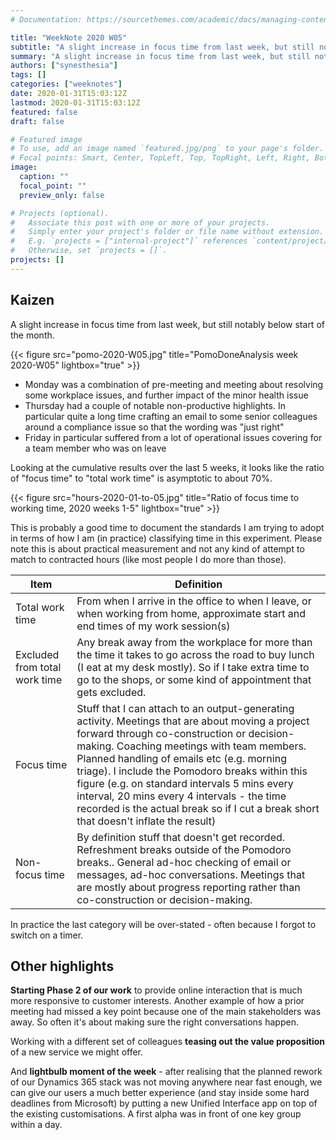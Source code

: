 ```yaml
---
# Documentation: https://sourcethemes.com/academic/docs/managing-content/

title: "WeekNote 2020 W05"
subtitle: "A slight increase in focus time from last week, but still notably below start of the month."
summary: "A slight increase in focus time from last week, but still notably below start of the month."
authors: ["synesthesia"]
tags: []
categories: ["weeknotes"]
date: 2020-01-31T15:03:12Z
lastmod: 2020-01-31T15:03:12Z
featured: false
draft: false

# Featured image
# To use, add an image named `featured.jpg/png` to your page's folder.
# Focal points: Smart, Center, TopLeft, Top, TopRight, Left, Right, BottomLeft, Bottom, BottomRight.
image:
  caption: ""
  focal_point: ""
  preview_only: false

# Projects (optional).
#   Associate this post with one or more of your projects.
#   Simply enter your project's folder or file name without extension.
#   E.g. `projects = ["internal-project"]` references `content/project/deep-learning/index.md`.
#   Otherwise, set `projects = []`.
projects: []
---
```

## Kaizen

A slight increase in focus time from last week, but still notably below start of the month.

{{< figure src="pomo-2020-W05.jpg" title="PomoDoneAnalysis week 2020-W05" lightbox="true" >}}

* Monday was a combination of pre-meeting and meeting about resolving some workplace issues, and further impact of the minor health issue
* Thursday had a couple of notable non-productive highlights. In particular quite a long time crafting an email to some senior colleagues around a compliance issue so that the wording was "just right" 
* Friday in particular suffered from a lot of operational issues covering for a team member who was on leave 

Looking at the cumulative results over the last 5 weeks, it looks like the ratio of "focus time" to "total work time" is asymptotic to about 70%.

{{< figure src="hours-2020-01-to-05.jpg" title="Ratio of focus time to working time, 2020 weeks 1-5" lightbox="true" >}}

This is probably a good time to document the standards I am trying to adopt in terms of how I am (in practice) classifying time in this experiment. Please note this is about practical measurement and not any kind of attempt to match to contracted hours (like most people I do more than those).

|Item|Definition|
|----|----|
|Total work time|From when I arrive in the office to when I leave, or when working from home, approximate start and end times of my work session(s)|
|Excluded from total work time|Any break away from the workplace for more than the time it takes to go across the road to buy lunch (I eat at my desk mostly). So if I take extra time to go to the shops, or some kind of  appointment that gets excluded.|
|Focus time|Stuff that I can attach to an output-generating activity. Meetings that are about moving a project forward through co-construction or decision-making. Coaching meetings with team members. Planned  handling of emails etc (e.g. morning triage). I include the Pomodoro breaks within this figure (e.g. on standard intervals 5 mins every interval, 20 mins every 4 intervals - the time recorded is the actual break so if I cut a break short that doesn't inflate the result) |
|Non-focus time|By definition stuff that doesn't get recorded. Refreshment breaks outside of the Pomodoro breaks.. General ad-hoc checking of email or messages, ad-hoc conversations. Meetings that are mostly about progress reporting rather than co-construction or decision-making.|

In practice the last category will be over-stated - often because I forgot to switch on a timer.

## Other highlights

**Starting Phase 2 of our work** to provide online interaction that is much more responsive to customer interests. Another example of how a prior meeting had missed a key point because one of the main stakeholders was away. So often it's about making sure the right conversations happen.

Working with a different set of colleagues **teasing out the value proposition** of a new service we might offer.

And **lightbulb moment of the week** - after realising that the  planned rework of our Dynamics 365 stack was not moving anywhere near fast enough, we can give our users a much better experience (and stay inside some hard deadlines from Microsoft) by putting a new Unified Interface app on top of the existing customisations. A first alpha was in front of one key group within a day.




